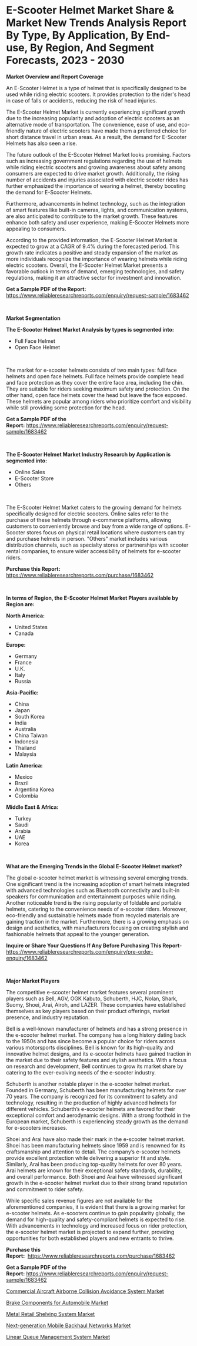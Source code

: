 <p><h1>E-Scooter Helmet Market Share & Market New Trends Analysis Report By Type, By Application, By End-use, By Region, And Segment Forecasts, 2023 - 2030</h1></p><p><strong>Market Overview and Report Coverage</strong></p>
<p><p>An E-Scooter Helmet is a type of helmet that is specifically designed to be used while riding electric scooters. It provides protection to the rider's head in case of falls or accidents, reducing the risk of head injuries.</p><p>The E-Scooter Helmet Market is currently experiencing significant growth due to the increasing popularity and adoption of electric scooters as an alternative mode of transportation. The convenience, ease of use, and eco-friendly nature of electric scooters have made them a preferred choice for short distance travel in urban areas. As a result, the demand for E-Scooter Helmets has also seen a rise.</p><p>The future outlook of the E-Scooter Helmet Market looks promising. Factors such as increasing government regulations regarding the use of helmets while riding electric scooters and growing awareness about safety among consumers are expected to drive market growth. Additionally, the rising number of accidents and injuries associated with electric scooter rides has further emphasized the importance of wearing a helmet, thereby boosting the demand for E-Scooter Helmets.</p><p>Furthermore, advancements in helmet technology, such as the integration of smart features like built-in cameras, lights, and communication systems, are also anticipated to contribute to the market growth. These features enhance both safety and user experience, making E-Scooter Helmets more appealing to consumers.</p><p>According to the provided information, the E-Scooter Helmet Market is expected to grow at a CAGR of 9.4% during the forecasted period. This growth rate indicates a positive and steady expansion of the market as more individuals recognize the importance of wearing helmets while riding electric scooters. Overall, the E-Scooter Helmet Market presents a favorable outlook in terms of demand, emerging technologies, and safety regulations, making it an attractive sector for investment and innovation.</p></p>
<p><strong>Get a Sample PDF of the Report:</strong> <a href="https://www.reliableresearchreports.com/enquiry/request-sample/1683462">https://www.reliableresearchreports.com/enquiry/request-sample/1683462</a></p>
<p>&nbsp;</p>
<p><strong>Market Segmentation</strong></p>
<p><strong>The E-Scooter Helmet Market Analysis by types is segmented into:</strong></p>
<p><ul><li>Full Face Helmet</li><li>Open Face Helmet</li></ul></p>
<p>&nbsp;</p>
<p><p>The market for e-scooter helmets consists of two main types: full face helmets and open face helmets. Full face helmets provide complete head and face protection as they cover the entire face area, including the chin. They are suitable for riders seeking maximum safety and protection. On the other hand, open face helmets cover the head but leave the face exposed. These helmets are popular among riders who prioritize comfort and visibility while still providing some protection for the head.</p></p>
<p><strong>Get a Sample PDF of the Report:</strong>&nbsp;<a href="https://www.reliableresearchreports.com/enquiry/request-sample/1683462">https://www.reliableresearchreports.com/enquiry/request-sample/1683462</a></p>
<p>&nbsp;</p>
<p><strong>The E-Scooter Helmet Market Industry Research by Application is segmented into:</strong></p>
<p><ul><li>Online Sales</li><li>E-Scooter Store</li><li>Others</li></ul></p>
<p>&nbsp;</p>
<p><p>The E-Scooter Helmet Market caters to the growing demand for helmets specifically designed for electric scooters. Online sales refer to the purchase of these helmets through e-commerce platforms, allowing customers to conveniently browse and buy from a wide range of options. E-Scooter stores focus on physical retail locations where customers can try and purchase helmets in person. "Others" market includes various distribution channels, such as specialty stores or partnerships with scooter rental companies, to ensure wider accessibility of helmets for e-scooter riders.</p></p>
<p><strong>Purchase this Report:</strong>&nbsp; <a href="https://www.reliableresearchreports.com/purchase/1683462">https://www.reliableresearchreports.com/purchase/1683462</a></p>
<p>&nbsp;</p>
<p><strong>In terms of Region, the E-Scooter Helmet Market Players available by Region are:</strong></p>
<p>
    <p> <strong> North America: </strong>
        <ul>
            <li>United States</li>
            <li>Canada</li>
        </ul>
        </p> 
    <p> <strong> Europe: </strong>
        <ul>
            <li>Germany</li>
            <li>France</li>
            <li>U.K.</li>
            <li>Italy</li>
            <li>Russia</li>
        </ul>
        </p> 
    <p> <strong> Asia-Pacific: </strong>
        <ul>
            <li>China</li>
            <li>Japan</li>
            <li>South Korea</li>
            <li>India</li>
            <li>Australia</li>
            <li>China Taiwan</li>
            <li>Indonesia</li>
            <li>Thailand</li>
            <li>Malaysia</li>
        </ul>
        </p> 
    <p> <strong> Latin America: </strong>
        <ul>
            <li>Mexico</li>
            <li>Brazil</li>
            <li>Argentina Korea</li>
            <li>Colombia</li>
        </ul>
        </p> 
    <p> <strong> Middle East & Africa: </strong>
        <ul>
            <li>Turkey</li>
            <li>Saudi</li>
            <li>Arabia</li>
            <li>UAE</li>
            <li>Korea</li>
        </ul>
    </p>
    </p>
<p>&nbsp;</p>
<p><strong>What are the Emerging Trends in the Global E-Scooter Helmet market?</strong></p>
<p><p>The global e-scooter helmet market is witnessing several emerging trends. One significant trend is the increasing adoption of smart helmets integrated with advanced technologies such as Bluetooth connectivity and built-in speakers for communication and entertainment purposes while riding. Another noticeable trend is the rising popularity of foldable and portable helmets, catering to the convenience needs of e-scooter riders. Moreover, eco-friendly and sustainable helmets made from recycled materials are gaining traction in the market. Furthermore, there is a growing emphasis on design and aesthetics, with manufacturers focusing on creating stylish and fashionable helmets that appeal to the younger generation.</p></p>
<p><strong>Inquire or Share Your Questions If Any Before Purchasing This Report</strong>- <a href="https://www.reliableresearchreports.com/enquiry/pre-order-enquiry/1683462">https://www.reliableresearchreports.com/enquiry/pre-order-enquiry/1683462</a></p>
<p>&nbsp;</p>
<p><strong>Major Market Players</strong></p>
<p><p>The competitive e-scooter helmet market features several prominent players such as Bell, AGV, OGK Kabuto, Schuberth, HJC, Nolan, Shark, Suomy, Shoei, Arai, Airoh, and LAZER. These companies have established themselves as key players based on their product offerings, market presence, and industry reputation.</p><p>Bell is a well-known manufacturer of helmets and has a strong presence in the e-scooter helmet market. The company has a long history dating back to the 1950s and has since become a popular choice for riders across various motorsports disciplines. Bell is known for its high-quality and innovative helmet designs, and its e-scooter helmets have gained traction in the market due to their safety features and stylish aesthetics. With a focus on research and development, Bell continues to grow its market share by catering to the ever-evolving needs of the e-scooter industry.</p><p>Schuberth is another notable player in the e-scooter helmet market. Founded in Germany, Schuberth has been manufacturing helmets for over 70 years. The company is recognized for its commitment to safety and technology, resulting in the production of highly advanced helmets for different vehicles. Schuberth’s e-scooter helmets are favored for their exceptional comfort and aerodynamic designs. With a strong foothold in the European market, Schuberth is experiencing steady growth as the demand for e-scooters increases.</p><p>Shoei and Arai have also made their mark in the e-scooter helmet market. Shoei has been manufacturing helmets since 1959 and is renowned for its craftsmanship and attention to detail. The company’s e-scooter helmets provide excellent protection while delivering a superior fit and style. Similarly, Arai has been producing top-quality helmets for over 80 years. Arai helmets are known for their exceptional safety standards, durability, and overall performance. Both Shoei and Arai have witnessed significant growth in the e-scooter helmet market due to their strong brand reputation and commitment to rider safety.</p><p>While specific sales revenue figures are not available for the aforementioned companies, it is evident that there is a growing market for e-scooter helmets. As e-scooters continue to gain popularity globally, the demand for high-quality and safety-compliant helmets is expected to rise. With advancements in technology and increased focus on rider protection, the e-scooter helmet market is projected to expand further, providing opportunities for both established players and new entrants to thrive.</p></p>
<p><strong>Purchase this Report:</strong>&nbsp;&nbsp;<a href="https://www.reliableresearchreports.com/purchase/1683462">https://www.reliableresearchreports.com/purchase/1683462</a></p>
<p></p>
<p><strong>Get a Sample PDF of the Report:</strong>&nbsp;<a href="https://www.reliableresearchreports.com/enquiry/request-sample/1683462">https://www.reliableresearchreports.com/enquiry/request-sample/1683462</a></p>
<p><p><a href="https://github.com/kuntayevaz/Market-Research-Report-List-1/blob/main/commercial-aircraft-airborne-collision-avoidance-system-market.md">Commercial Aircraft Airborne Collision Avoidance System Market</a></p><p><a href="https://www.linkedin.com/pulse/brake-components-automobile-market-insights-players-forecast/">Brake Components for Automobile Market</a></p><p><a href="https://medium.com/@lilliandach2023/metal-retail-shelving-system-market-report-reveals-the-latest-trends-and-growth-opportunities-of-8109ea2282de">Metal Retail Shelving System Market</a></p><p><a href="https://github.com/kipkeeva/Market-Research-Report-List-1/blob/main/next-generation-mobile-backhaul-networks-market.md">Next-generation Mobile Backhaul Networks Market</a></p><p><a href="https://medium.com/@isomgleason/linear-queue-management-system-market-report-reveals-the-latest-trends-and-growth-opportunities-of-a04b9dde6f52">Linear Queue Management System Market</a></p></p>